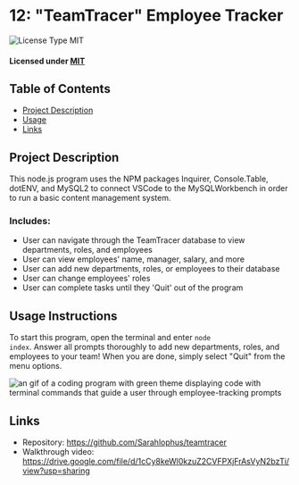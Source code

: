 # 12: "TeamTracer" Employee Tracker

![License Type MIT](https://img.shields.io/badge/License-MIT-blueviolet.svg)

#### Licensed under [MIT](LICENSE)

## Table of Contents

- [Project Description](#project-description)
- [Usage](#usage-instructions)
- [Links](#links)

## Project Description

This node.js program uses the NPM packages Inquirer, Console.Table, dotENV, and MySQL2 to connect VSCode to the MySQLWorkbench in order to run a basic content management system.

### Includes:

- User can navigate through the TeamTracer database to view departments, roles, and employees
- User can view employees' name, manager, salary, and more
- User can add new departments, roles, or employees to their database
- User can change employees' roles
- User can complete tasks until they 'Quit' out of the program

## Usage Instructions

To start this program, open the terminal and enter <code>node index</code>. Answer all prompts thoroughly to add new departments, roles, and employees to your team! When you are done, simply select "Quit" from the menu options.

![an gif of a coding program with green theme displaying code with terminal commands that guide a user through employee-tracking prompts](img/teamtracerGif.gif)

## Links

- Repository: https://github.com/Sarahlophus/teamtracer
- Walkthrough video: https://drive.google.com/file/d/1cCy8keWl0kzuZ2CVFPXjFrAsVyN2bzTi/view?usp=sharing
